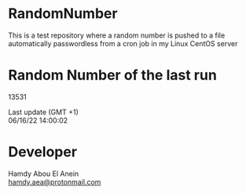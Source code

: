 # RandomNumber    
This is a test repository where a random number is pushed to a file automatically passwordless from a cron job in my Linux CentOS server    
# Random Number of the last run   
13531
      
Last update (GMT +1)    
06/16/22 14:00:02
# Developer    
Hamdy Abou El Anein   
hamdy.aea@protonmail.com
